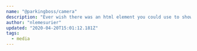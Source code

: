 ```yaml
---
name: "@parkingboss/camera"
description: "Ever wish there was an html element you could use to show video from your web cams? Capture frames from your web cams? Detect a barcode? Wish no more."
author: "nlemesurier"
updated: "2020-04-20T15:01:12.181Z"
tags: 
  - media
---
```

